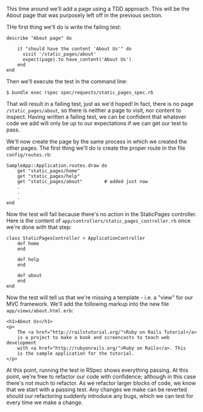 This time around we'll add a page using a TDD approach.  This will be the About page that was purposely left off in the previous section.

THe first thing we'll do is write the failing test:

	describe "About page" do

        it "should have the content 'About Us'" do
          visit '/static_pages/about'
          expect(page).to have_content('About Us')
        end
    end

Then we'll execute the test in the command line:

	$ bundle exec rspec spec/requests/static_pages_spec.rb

That will result in a failing test, just as we'd hoped!  In fact, there is no page `/static_pages/about`, so there is neither a page to visit, nor content to inspect.  Having written a failing test, we can be confident that whatever code we add will only be up to our expectations if we can get our test to pass.

We'll now create the page by the same process in which we created the other pages.  The first thing we'll do is create the proper route in the file `config/routes.rb`:

	SampleApp::Application.routes.draw do
		get "static_pages/home"
		get "static_pages/help"
		get "static_pages/about"        # added just now
		.
		.
		.
	end

Now the test will fail because there's no action in the StaticPages controller.  Here is the content of `app/controllers/static_pages_controller.rb` once we're done with that step:

	class StaticPagesController < ApplicationController
        def home
        end

        def help
        end

        def about
        end
    end

Now the test will tell us that we're missing a template - i.e. a "view" for our MVC framework.  We'll add the following markup into the new file `app/views/about.html.erb`:

	<h1>About Us</h1>
    <p>
		The <a href="http://railstutorial.org/">Ruby on Rails Tutorial</a>
		is a project to make a book and screencasts to teach web development
		with <a href="http://rubyonrails.org/">Ruby on Rails</a>. This
		is the sample application for the tutorial.
    </p>

At this point, running the test in RSpec shows everything passing.  At this point, we're free to refactor our code with confidence; although in this case there's not much to refactor.  As we refactor larger blocks of code, we know that we start with a passing test.  Any changes we make can be reverted should our refactoring suddenly introduce any bugs, which we can test for every time we make a change.